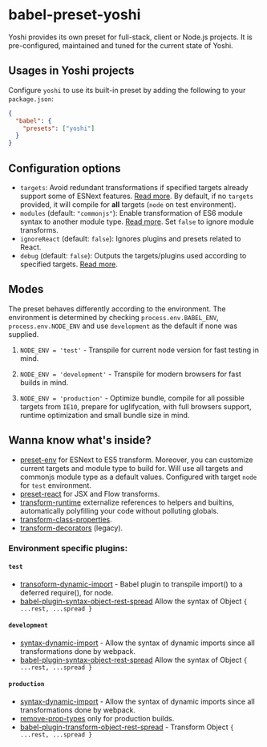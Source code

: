# babel-preset-yoshi

Yoshi provides its own preset for full-stack, client or Node.js projects. It is pre-configured, maintained and tuned for the current state of Yoshi.

## Usages in Yoshi projects

Configure `yoshi` to use its built-in preset by adding the following to your `package.json`:

```json
{
  "babel": {
    "presets": ["yoshi"]
  }
}
```

## Configuration options

- `targets`: Avoid redundant transformations if specified targets already support some of ESNext features. [Read more](https://babeljs.io/docs/plugins/preset-env/#targets).
By default, if no `targets` provided, it will compile for **all** targets (`node` on test environment).
- `modules` (default: `"commonjs"`): Enable transformation of ES6 module syntax to another module type. [Read more](https://babeljs.io/docs/plugins/preset-env/#modules). Set `false` to ignore module transforms.
- `ignoreReact` (default: `false`): Ignores plugins and presets related to React.
- `debug` (default: `false`): Outputs the targets/plugins used according to specified targets. [Read more](https://babeljs.io/docs/plugins/preset-env/#debug).

## Modes

The preset behaves differently according to the environment. The environment is determined by checking `process.env.BABEL_ENV`, `process.env.NODE_ENV` and use `development` as the default if none was supplied.

1. `NODE_ENV = 'test'` - Transpile for current node version for fast testing in mind.

2. `NODE_ENV = 'development'` - Transpile for modern browsers for fast builds in mind.

3. `NODE_ENV = 'production'` - Optimize bundle, compile for all possible targets from `IE10`, prepare for uglifycation, with full browsers support, runtime optimization and small bundle size in mind.

## Wanna know what's inside?

- [preset-env](https://babeljs.io/docs/plugins/preset-env) for ESNext to ES5 transform. Moreover, you can customize current targets and module type to build for. Will use all targets and commonjs module type as a default values. Configured with target `node` for `test` environment.
- [preset-react](https://babeljs.io/docs/plugins/preset-react) for JSX and Flow transforms.
- [transform-runtime](https://babeljs.io/docs/plugins/transform-runtime) externalize references to helpers and builtins, automatically polyfilling your code without polluting globals.
- [transform-class-properties](https://babeljs.io/docs/plugins/transform-class-properties).
- [transform-decorators](https://babeljs.io/docs/plugins/transform-decorators) (legacy).

### Environment specific plugins:

#### `test`
  - [transoform-dynamic-import](https://github.com/airbnb/babel-plugin-dynamic-import-node) - Babel plugin to transpile import() to a deferred require(), for node.
  - [babel-plugin-syntax-object-rest-spread](https://babeljs.io/docs/plugins/syntax-object-rest-spread) Allow the syntax of Object `{ ...rest, ...spread }`

#### `development`
  - [syntax-dynamic-import](https://babeljs.io/docs/plugins/syntax-dynamic-import) - Allow the syntax of dynamic imports since all transformations done by webpack.
  - [babel-plugin-syntax-object-rest-spread](https://babeljs.io/docs/plugins/syntax-object-rest-spread) Allow the syntax of Object `{ ...rest, ...spread }`

#### `production`
  - [syntax-dynamic-import](https://babeljs.io/docs/plugins/syntax-dynamic-import) - Allow the syntax of dynamic imports since all transformations done by webpack.
  - [remove-prop-types](https://github.com/oliviertassinari/babel-plugin-transform-react-remove-prop-types) only for production builds.
  - [babel-plugin-transform-object-rest-spread](https://babeljs.io/docs/plugins/transform-object-rest-spread) - Transform Object `{ ...rest, ...spread }`

